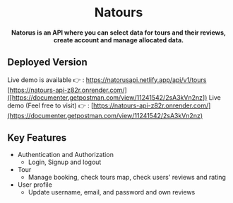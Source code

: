 <h1 align="center">
  <br>
  Natours
  <br>
</h1>

<h4 align="center"> Natorus is an API where you can select data for tours and their reviews, create account and manage allocated data.</h4>

## Deployed Version
Live demo is available 👉 : https://natorusapi.netlify.app/api/v1/tours [https://natours-api-z82r.onrender.com/]([https://documenter.getpostman.com/view/11241542/2sA3kVn2nz])
Live demo (Feel free to visit) 👉 : [https://natours-api-z82r.onrender.com/](https://documenter.getpostman.com/view/11241542/2sA3kVn2nz)


## Key Features

* Authentication and Authorization
  - Login, Signup and logout
* Tour
  - Manage booking, check tours map, check users' reviews and rating
* User profile
  - Update username, email, and password and own reviews
